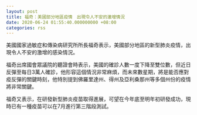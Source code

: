 ```yaml
---
layout: post
title: 福奇：美國部分地區疫情　出現令人不安的激增情況
date: 2020-06-24 01:55:40.000000000 +08:00
categories: rss
---
```


美國國家過敏症和傳染病研究所所長福奇表示，美國部分地區的新型肺炎疫情，出現令人不安的激增的感染情況。

福奇出席國會眾議院的聽證會時表示，美國的確診人數一度下降至雙位數，但近日反彈至每日3萬人確診，他形容這個情況非常麻煩，而未來數星期，將是能否應對疫反彈的關鍵時刻，他特別提到佛羅里達州、得州及亞利桑那州等多個州份的疫情將非常關鍵。

福奇又表示，在研發新型肺炎疫苗取得進展，可望在今年底至明年初研發成功，現時已有一種疫苗可以在7月進行第三階段測試。
